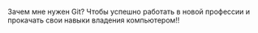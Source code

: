 Зачем мне нужен Git?
Чтобы успешно работать в новой профессии и прокачать свои навыки владения компьютером!!